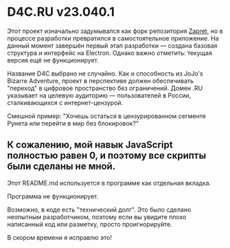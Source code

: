 # D4C.RU v23.040.1

Этот проект изначально задумывался как форк репозитория [Zapret](https://github.com/bol-van/zapret), но в процессе разработки превратился в самостоятельное приложение. На данный момент завершён первый этап разработки — создана базовая структура и интерфейс на Electron. Однако важно отметить: текущая версия ещё не функционирует.

Название D4C выбрано не случайно. Как и способность из JoJo's Bizarre Adventure, проект в перспективе должен обеспечивать "переход" в цифровое пространство без ограничений. Домен .RU указывает на целевую аудиторию — пользователей в России, сталкивающихся с интернет-цензурой.

Смешной пример:
"Хочешь остаться в цензурированном сегменте Рунета или перейти в мир без блокировок?"

## К сожалению, мой навык JavaScript полностью равен 0, и поэтому все скрипты были сделаны не мной.
Этот README.md используется в программе как отдельная вкладка.

Программа не функционирует.

Возможно, в коде есть "технический долг". Это было сделано неопытным разработчиком, поэтому если вы увидите плохо написанный код или разметку, просто проигнорируйте.

В скором времени я исправлю это!

